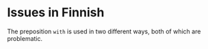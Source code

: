 # Issues in Finnish

The preposition `with` is used in two different ways, both of which are problematic.


